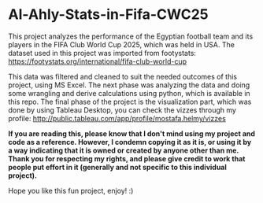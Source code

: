 # Al-Ahly-Stats-in-Fifa-CWC25
This project analyzes the performance of the Egyptian football team and its players in the FIFA Club World Cup 2025, which was held in USA.
The dataset used in this project was imported from footystats: https://footystats.org/international/fifa-club-world-cup

This data was filtered and cleaned to suit the needed outcomes of this project, using MS Excel. The next phase was analyzing the data and doing some wrangling and derive calculations using python, which is available in this repo. 
The final phase of the project is the visualization part, which was done by using Tableau Desktop, you can check the vizzes through my profile: http://public.tableau.com/app/profile/mostafa.helmy/vizzes

**If you are reading this, please know that I don't mind using my project and code as a reference. However, I condemn copying it as it is, or using it by a way indicating that it is owned or created by anyone other than me. Thank you for respecting my rights, and please give credit to work that people put effort in it (generally and not specific to this individual project).**

Hope you like this fun project, enjoy! :)
